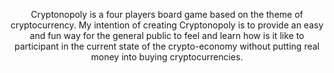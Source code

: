 <p align="center">Cryptonopoly is a four players board game based on the theme of cryptocurrency. My intention of creating Cryptonopoly is to provide an easy and fun way for the general public to feel and learn how is it like to participant in the current state of the crypto-economy without putting real money into buying cryptocurrencies.
</p>
